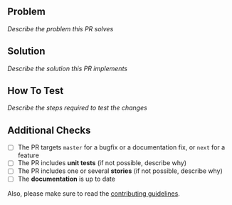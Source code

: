 ## Problem

_Describe the problem this PR solves_

## Solution

_Describe the solution this PR implements_

## How To Test

_Describe the steps required to test the changes_

## Additional Checks

- [ ] The PR targets `master` for a bugfix or a documentation fix, or `next` for a feature
- [ ] The PR includes **unit tests** (if not possible, describe why)
- [ ] The PR includes one or several **stories** (if not possible, describe why)
- [ ] The **documentation** is up to date

Also, please make sure to read the [contributing guidelines](https://github.com/marmelab/react-admin#contributing).
